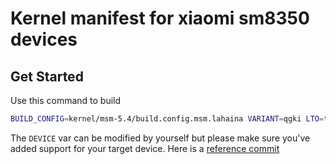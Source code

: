 # Kernel manifest for xiaomi sm8350 devices

## Get Started

Use this command to build

```bash
BUILD_CONFIG=kernel/msm-5.4/build.config.msm.lahaina VARIANT=qgki LTO=thin DEVICE=renoir BUILD_KERNEL=1 build/build.sh | tee build.log
```

The ```DEVICE``` var can be modified by yourself but please make sure you've added support for your target device. Here is a [reference commit](https://github.com/EndCredits/android_kernel_xiaomi_sm8350/commit/299d41a79c2d1e9bd74d645b52696a1046438441)
